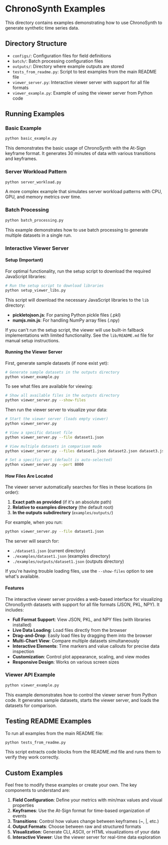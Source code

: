# ChronoSynth Examples

This directory contains examples demonstrating how to use ChronoSynth to generate synthetic time series data.

## Directory Structure

- `configs/`: Configuration files for field definitions
- `batch/`: Batch processing configuration files
- `outputs/`: Directory where example outputs are stored
- `tests_from_readme.py`: Script to test examples from the main README file
- `viewer_server.py`: Interactive viewer server with support for all file formats
- `viewer_example.py`: Example of using the viewer server from Python code

## Running Examples

### Basic Example

```bash
python basic_example.py
```

This demonstrates the basic usage of ChronoSynth with the At-Sign keyframe format. It generates 30 minutes of data with various transitions and keyframes.

### Server Workload Pattern

```bash
python server_workload.py
```

A more complex example that simulates server workload patterns with CPU, GPU, and memory metrics over time.

### Batch Processing

```bash
python batch_processing.py
```

This example demonstrates how to use batch processing to generate multiple datasets in a single run.

### Interactive Viewer Server

#### Setup (Important)

For optimal functionality, run the setup script to download the required JavaScript libraries:

```bash
# Run the setup script to download libraries
python setup_viewer_libs.py
```

This script will download the necessary JavaScript libraries to the `lib` directory:
- **pickletojson.js**: For parsing Python pickle files (.pkl)
- **numjs.min.js**: For handling NumPy array files (.npy)

If you can't run the setup script, the viewer will use built-in fallback implementations with limited functionality. See the `lib/README.md` file for manual setup instructions.

#### Running the Viewer Server

First, generate sample datasets (if none exist yet):

```bash
# Generate sample datasets in the outputs directory
python viewer_example.py
```

To see what files are available for viewing:

```bash
# Show all available files in the outputs directory
python viewer_server.py --show-files
```

Then run the viewer server to visualize your data:

```bash
# Start the viewer server (loads empty viewer)
python viewer_server.py

# View a specific dataset file
python viewer_server.py --file dataset1.json

# View multiple datasets in comparison mode
python viewer_server.py --files dataset1.json dataset2.json dataset3.json

# Set a specific port (default is auto-selected)
python viewer_server.py --port 8000
```

#### How Files Are Located

The viewer server automatically searches for files in these locations (in order):

1. **Exact path as provided** (if it's an absolute path)
2. **Relative to examples directory** (the default root)
3. **In the outputs subdirectory** (`examples/outputs/`)

For example, when you run:
```bash
python viewer_server.py --file dataset1.json
```

The server will search for:
- `./dataset1.json` (current directory)
- `./examples/dataset1.json` (examples directory)
- `./examples/outputs/dataset1.json` (outputs directory)

If you're having trouble loading files, use the `--show-files` option to see what's available.

#### Features

The interactive viewer server provides a web-based interface for visualizing ChronoSynth datasets with support for all file formats (JSON, PKL, NPY). It includes:

- **Full Format Support**: View JSON, PKL, and NPY files (with libraries installed)
- **Live Data Loading**: Load files directly from the browser
- **Drag-and-Drop**: Easily load files by dragging them into the browser
- **Multi-Chart View**: Compare multiple datasets simultaneously
- **Interactive Elements**: Time markers and value callouts for precise data inspection
- **Customization**: Control plot appearance, scaling, and view modes
- **Responsive Design**: Works on various screen sizes

### Viewer API Example

```bash
python viewer_example.py
```

This example demonstrates how to control the viewer server from Python code. It generates sample datasets, starts the viewer server, and loads the datasets for comparison.

## Testing README Examples

To run all examples from the main README file:

```bash
python tests_from_readme.py
```

This script extracts code blocks from the README.md file and runs them to verify they work correctly.

## Custom Examples

Feel free to modify these examples or create your own. The key components to understand are:

1. **Field Configuration**: Define your metrics with min/max values and visual properties
2. **Keyframes**: Use the At-Sign format for time-based organization of events  
3. **Transitions**: Control how values change between keyframes (~, |, etc.)
4. **Output Formats**: Choose between raw and structured formats
5. **Visualization**: Generate CLI, ASCII, or HTML visualizations of your data
6. **Interactive Viewer**: Use the viewer server for real-time data exploration